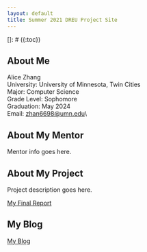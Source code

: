 ```yaml
---
layout: default
title: Summer 2021 DREU Project Site
---
```


<!--* TOC-->
[]: # ({:toc})

## About Me

Alice Zhang\
University: University of Minnesota, Twin Cities\
Major: Computer Science\
Grade Level: Sophomore\
Graduation: May 2024\
Email: zhan6698@umn.edu\


## About My Mentor

Mentor info goes here.

## About My Project

Project description goes here.

[My Final Report](files/finalreport.pdf)

## My Blog

[My Blog](blog.html)
